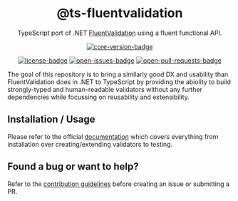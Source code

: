 <div align=center>
  <h1>@ts-fluentvalidation</h1>

  <p align=center>
    TypeScript port of .NET <a href="https://docs.fluentvalidation.net/" target="_blank">FluentValidation</a> using a fluent functional API.

[![core-version-badge]][core-npm-url]

  </p>

[![license-badge]][license-url]
[![open-issues-badge]][open-issues-url]
[![open-pull-requests-badge]][open-pull-requests-url]

</div>

The goal of this repository is to bring a similarly good DX and usability than FluentValidation does in .NET to TypeScript by providing the abiolity to build strongly-typed and human-readable validators without any further dependencies while focussing on reusability and extensibility.

## Installation / Usage

Please refer to the official [documentation](https://bohoffi.github.io/ts-fluentvalidation/) which covers everything from installation over creating/extending validators to testing.

## Found a bug or want to help?

Refer to the [contribution guidelines](CONTRIBUTING.md) before creating an issue or submitting a PR.

<!-- badge variables -->

[core-version-badge]: https://img.shields.io/npm/v/%40ts-fluentvalidation%2Fcore?style=for-the-badge&label=core
[core-npm-url]: https://www.npmjs.com/package/@ts-fluentvalidation/core
[license-badge]: https://img.shields.io/github/license/bohoffi/ts-fluentvalidation?style=for-the-badge
[license-url]: https://github.com/bohoffi/ts-fluentvalidation/blob/develop/LICENSE
[open-issues-badge]: https://img.shields.io/github/issues/bohoffi/ts-fluentvalidation?style=for-the-badge
[open-issues-url]: https://github.com/bohoffi/ts-fluentvalidation/issues
[open-pull-requests-badge]: https://img.shields.io/github/issues-pr/bohoffi/ts-fluentvalidation?style=for-the-badge
[open-pull-requests-url]: https://github.com/bohoffi/ts-fluentvalidation/pulls
